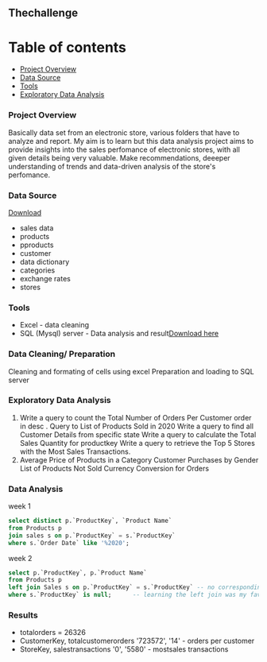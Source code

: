 ## Thechallenge
# Table of contents
- [Project Overview](#project-overview)
- [Data Source](#data-source)
- [Tools](#tools)
- [Exploratory Data Analysis](#exploratory-data-analysis)
### Project Overview
Basically data set from an electronic store, various folders that have to analyze and report. My aim is to learn but this data analysis project aims to provide insights into the sales perfomance of electronic stores, with all given details being very valuable. Make recommendations, deeeper understanding of trends and data-driven analysis of the store's perfomance.
### Data Source
[Download](https://drive.google.com/drive/folders/1ktlikQQzvVSlenozkGLFCRlvIptjIUxc?usp=drive_link)
- sales data
- products
- pproducts
- customer
- data dictionary
- categories
- exchange rates
- stores
### Tools
- Excel - data cleaning
- SQL (Mysql) server - Data analysis and result[Download here]()
### Data Cleaning/ Preparation
Cleaning and formating of cells using excel
Preparation and loading to SQL server

### Exploratory Data Analysis
1. Write a query to count the Total Number of Orders Per Customer order in desc .
   Query to List of Products Sold in 2020
   Write a query to find all Customer Details from specific state
   Write a query to calculate the Total Sales Quantity for productkey
   Write a query to retrieve the Top 5 Stores with the Most Sales Transactions.
2. Average Price of Products in a Category
   Customer Purchases by Gender
   List of Products Not Sold
   Currency Conversion for Orders
### Data Analysis
week 1
```sql
select distinct p.`ProductKey`, `Product Name`
from Products p
join sales s on p.`ProductKey` = s.`ProductKey`
where s.`Order Date` like '%2020';
```
week 2
```sql
select p.`ProductKey`, p.`Product Name`
from Products p
left join Sales s on p.`ProductKey` = s.`ProductKey` -- no corresponding entry
where s.`ProductKey` is null;      -- learning the left join was my favorite this day
```
### Results
- totalorders = 26326
-  CustomerKey, totalcustomerorders
'723572', '14' - orders per customer
-  StoreKey, salestransactions
'0', '5580' - mostsales transactions

